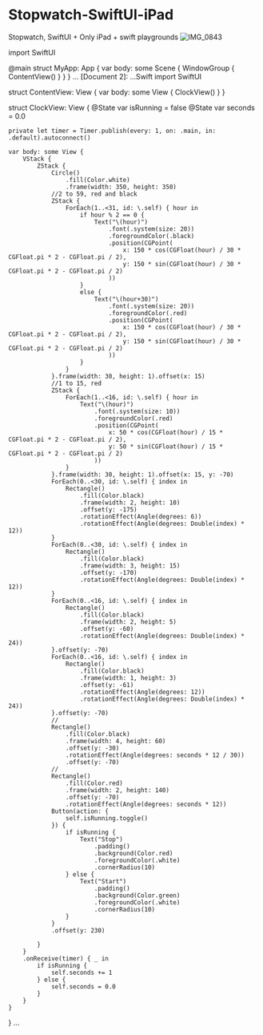 # Stopwatch-SwiftUI-iPad
Stopwatch, SwiftUI + Only iPad + swift playgrounds 
![IMG_0843](https://user-images.githubusercontent.com/95877651/232965559-e8b4f0f9-dd60-42e7-b532-3786a23694eb.jpeg)

[Document 1]:
...Swift
import SwiftUI

@main
struct MyApp: App {
    var body: some Scene {
        WindowGroup {
            ContentView()
        }
    }
}
...
[Document 2]:
...Swift
import SwiftUI

struct ContentView: View {
    var body: some View {
        ClockView()
    }
}

struct ClockView: View {
    @State var isRunning = false
    @State var seconds = 0.0
    
    private let timer = Timer.publish(every: 1, on: .main, in: .default).autoconnect()
    
    var body: some View {
        VStack {
            ZStack {
                Circle()
                    .fill(Color.white)
                    .frame(width: 350, height: 350)
                //2 to 59, red and black
                ZStack {
                    ForEach(1..<31, id: \.self) { hour in
                        if hour % 2 == 0 {
                            Text("\(hour)")
                                .font(.system(size: 20))
                                .foregroundColor(.black)
                                .position(CGPoint(
                                    x: 150 * cos(CGFloat(hour) / 30 * CGFloat.pi * 2 - CGFloat.pi / 2), 
                                    y: 150 * sin(CGFloat(hour) / 30 * CGFloat.pi * 2 - CGFloat.pi / 2)
                                ))
                        }
                        else {
                            Text("\(hour+30)")
                                .font(.system(size: 20))
                                .foregroundColor(.red)
                                .position(CGPoint(
                                    x: 150 * cos(CGFloat(hour) / 30 * CGFloat.pi * 2 - CGFloat.pi / 2), 
                                    y: 150 * sin(CGFloat(hour) / 30 * CGFloat.pi * 2 - CGFloat.pi / 2)
                                ))
                        }
                    }
                }.frame(width: 30, height: 1).offset(x: 15)
                //1 to 15, red
                ZStack {
                    ForEach(1..<16, id: \.self) { hour in
                        Text("\(hour)")
                            .font(.system(size: 10))
                            .foregroundColor(.red)
                            .position(CGPoint(
                                x: 50 * cos(CGFloat(hour) / 15 * CGFloat.pi * 2 - CGFloat.pi / 2), 
                                y: 50 * sin(CGFloat(hour) / 15 * CGFloat.pi * 2 - CGFloat.pi / 2)
                            ))
                    }
                }.frame(width: 30, height: 1).offset(x: 15, y: -70)
                ForEach(0..<30, id: \.self) { index in
                    Rectangle()
                        .fill(Color.black)
                        .frame(width: 2, height: 10)
                        .offset(y: -175)
                        .rotationEffect(Angle(degrees: 6))
                        .rotationEffect(Angle(degrees: Double(index) * 12))
                }
                ForEach(0..<30, id: \.self) { index in
                    Rectangle()
                        .fill(Color.black)
                        .frame(width: 3, height: 15)
                        .offset(y: -170)
                        .rotationEffect(Angle(degrees: Double(index) * 12))
                }
                ForEach(0..<16, id: \.self) { index in
                    Rectangle()
                        .fill(Color.black)
                        .frame(width: 2, height: 5)
                        .offset(y: -60)
                        .rotationEffect(Angle(degrees: Double(index) * 24))
                }.offset(y: -70)
                ForEach(0..<16, id: \.self) { index in
                    Rectangle()
                        .fill(Color.black)
                        .frame(width: 1, height: 3)
                        .offset(y: -61)
                        .rotationEffect(Angle(degrees: 12))
                        .rotationEffect(Angle(degrees: Double(index) * 24))
                }.offset(y: -70)
                //
                Rectangle()
                    .fill(Color.black)
                    .frame(width: 4, height: 60)
                    .offset(y: -30)
                    .rotationEffect(Angle(degrees: seconds * 12 / 30))
                    .offset(y: -70)
                //
                Rectangle()
                    .fill(Color.red)
                    .frame(width: 2, height: 140)
                    .offset(y: -70)
                    .rotationEffect(Angle(degrees: seconds * 12))
                Button(action: {
                    self.isRunning.toggle()
                }) {
                    if isRunning {
                        Text("Stop")
                            .padding()
                            .background(Color.red)
                            .foregroundColor(.white)
                            .cornerRadius(10)
                    } else {
                        Text("Start")
                            .padding()
                            .background(Color.green)
                            .foregroundColor(.white)
                            .cornerRadius(10)
                    }
                }
                .offset(y: 230)
                
            }
        }
        .onReceive(timer) { _ in
            if isRunning {
                self.seconds += 1
            } else {
                self.seconds = 0.0
            }
        }
    }
}
...
